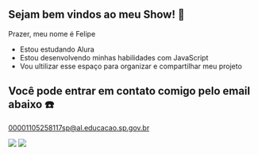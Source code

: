 ## Sejam bem vindos ao meu Show! 🎊


Prazer, meu nome é Felipe
- Estou estudando Alura
- Estou desenvolvendo minhas habilidades com JavaScript
- Vou ultilizar esse espaço para organizar e compartilhar meu projeto

## Você pode entrar em contato comigo pelo email abaixo ☎️

00001105258117sp@al.educacao.sp.gov.br

![](https://media1.tenor.com/m/x8BnLOgYuygAAAAC/furina-approves.gif)  ![](https://media1.tenor.com/m/AYE0sypnFJAAAAAC/genshin-impact-furina.gif)



